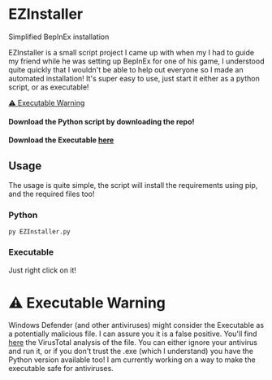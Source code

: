 # EZInstaller
Simplified BepInEx installation

EZInstaller is a small script project I came up with when my I had to guide my friend while he was setting up BepInEx for one of his game, I understood quite quickly that I wouldn't be able to help out everyone so I made an automated installation!
It's super easy to use, just start it either as a python script, or as executable!

[⚠️ Executable Warning](https://github.com/leodonathilic/EZInstaller#executable-warning)

#### Download the Python script by downloading the repo!


#### Download the Executable [here](https://github.com/leodonathilic/EZInstaller/releases/tag/v.1)

## Usage
The usage is quite simple, the script will install the requirements using pip, and the required files too!

### Python 

`py EZInstaller.py`

### Executable

Just right click on it!


# ⚠️ Executable Warning

Windows Defender (and other antiviruses) might consider the Executable as a potentially malicious file.
I can assure you it is a false positive. You'll find [here](https://www.virustotal.com/gui/file/5e385a6ee7e60498d336248182b3e327361cacc4d0ee27a1dcf40e2e4ebefa52/detection) the VirusTotal analysis of the file.
You can either ignore your antivirus and run it, or if you don't trust the .exe (which I understand) you have the Python version available too!
I am currently working on a way to make the executable safe for antiviruses.
